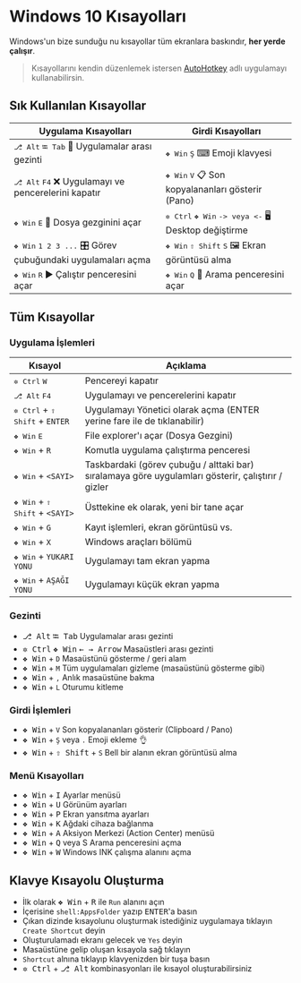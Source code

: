 # Windows 10 Kısayolları

Windows'un bize sunduğu nu kısayollar tüm ekranlara baskındır, **her yerde çalışır**.

> Kısayollarını kendin düzenlemek istersen [AutoHotkey](https://www.autohotkey.com) adlı uygulamayı kullanabilirsin.

## Sık Kullanılan Kısayollar

| Uygulama Kısayolları                                                         | Girdi Kısayolları                                                              |
| ---------------------------------------------------------------------------- | ------------------------------------------------------------------------------ |
| <kbd>⎇ Alt</kbd> <kbd>⭾ Tab</kbd> 🚙 Uygulamalar arası gezinti               | <kbd>❖ Win</kbd> <kbd>Ş</kbd> ⌨ Emoji klavyesi                                 |
| <kbd>⎇ Alt</kbd> <kbd>F4</kbd> ❌ Uygulamayı ve pencerelerini kapatır         | <kbd>❖ Win</kbd> <kbd>V</kbd> 📋 Son kopyalananları gösterir (Pano)            |
| <kbd>❖ Win</kbd> <kbd>E</kbd> 📂 Dosya gezginini açar                        | <kbd>✲ Ctrl</kbd> <kbd>❖ Win</kbd> <kbd>-> veya <-</kbd> 🖥 Desktop değiştirme |
| <kbd>❖ Win</kbd> <kbd>1 2 3 ...</kbd> 🎛 Görev çubuğundaki uygulamaları açma | <kbd>❖ Win</kbd> <kbd>⇧ Shift</kbd> <kbd>S</kbd> 🖼 Ekran görüntüsü alma       |
| <kbd>❖ Win</kbd> <kbd>R</kbd> ▶ Çalıştır penceresini açar                    | <kbd>❖ Win</kbd> <kbd>Q</kbd> 🔎 Arama penceresini açar                        |

## Tüm Kısayollar

### Uygulama İşlemleri

| Kısayol                                          | Açıklama                                                                                           |
| ------------------------------------------------ | -------------------------------------------------------------------------------------------------- |
| <kbd>✲ Ctrl</kbd> <kbd>W</kbd>                   | Pencereyi kapatır                                                                                  |
| <kbd>⎇ Alt</kbd> <kbd>F4</kbd>                   | Uygulamayı ve pencerelerini kapatır                                                                |
| <kbd>✲ Ctrl</kbd> + <kbd>⇧ Shift</kbd> + `ENTER` | Uygulamayı Yönetici olarak açma (ENTER yerine fare ile de tıklanabilir)                            |
| <kbd>❖ Win</kbd> <kbd>E</kbd>                    | File explorer'ı açar (Dosya Gezgini)                                                               |
| <kbd>❖ Win</kbd> + `R`                           | Komutla uygulama çalıştırma penceresi                                                              |
| <kbd>❖ Win</kbd> + `<SAYI>`                      | Taskbardaki (görev çubuğu / alttaki bar) sıralamaya göre uygulamları gösterir, çalıştırır / gizler |
| <kbd>❖ Win</kbd> + <kbd>⇧ Shift</kbd> + `<SAYI>` | Üsttekine ek olarak, yeni bir tane açar                                                            |
| <kbd>❖ Win</kbd> + `G`                           | Kayıt işlemleri, ekran görüntüsü vs.                                                               |
| <kbd>❖ Win</kbd> + `X`                           | Windows araçları bölümü                                                                            |
| <kbd>❖ Win</kbd> + `YUKARI YONU`                 | Uygulamayı tam ekran yapma                                                                         |
| <kbd>❖ Win</kbd> + `AŞAĞI YONU`                  | Uygulamayı küçük ekran yapma                                                                       |

### Gezinti

- <kbd>⎇ Alt</kbd> <kbd>⭾ Tab</kbd> Uygulamalar arası gezinti
- <kbd>✲ Ctrl</kbd> <kbd>❖ Win</kbd> <kbd>← → Arrow</kbd> Masaüstleri arası gezinti
- <kbd>❖ Win</kbd> + `D` Masaüstünü gösterme / geri alam
- <kbd>❖ Win</kbd> + `M` Tüm uygulamaları gizleme (masaüstünü gösterme gibi)
- <kbd>❖ Win</kbd> + `,` Anlık masaüstüne bakma
- <kbd>❖ Win</kbd> + `L` Oturumu kitleme

### Girdi İşlemleri

- <kbd>❖ Win</kbd> + `V` Son kopyalananları gösterir (Clipboard / Pano)
- <kbd>❖ Win</kbd> + `Ş` veya `.` Emoji ekleme 👌
- <kbd>❖ Win</kbd> + <kbd>⇧ Shift</kbd> + `S` Bell bir alanın ekran görüntüsü alma

### Menü Kısayolları

- <kbd>❖ Win</kbd> + <kbd>I</kbd> Ayarlar menüsü
- <kbd>❖ Win</kbd> + <kbd>U</kbd> Görünüm ayarları
- <kbd>❖ Win</kbd> + <kbd>P</kbd> Ekran yansıtma ayarları
- <kbd>❖ Win</kbd> + <kbd>K</kbd> Ağdaki cihaza bağlanma
- <kbd>❖ Win</kbd> + <kbd>A</kbd> Aksiyon Merkezi (Action Center) menüsü
- <kbd>❖ Win</kbd> + <kbd>Q</kbd> veya S Arama penceresini açma
- <kbd>❖ Win</kbd> + <kbd>W</kbd> Windows INK çalışma alanını açma

## Klavye Kısayolu Oluşturma

- İlk olarak <kbd>❖ Win</kbd> + <kbd>R</kbd> ile `Run` alanını açın
- İçerisine `shell:AppsFolder` yazıp <kbd>ENTER</kbd>'a basın
- Çıkan dizinde kısayolunu oluşturmak istediğiniz uygulamaya tıklayın `Create Shortcut` deyin
- Oluşturulamadı ekranı gelecek ve `Yes` deyin
- Masaüstüne gelip oluşan kısayola sağ tıklayın
- `Shortcut` alnına tıklayıp klavyenizden bir tuşa basın
- <kbd>✲ Ctrl</kbd> + <kbd>⎇ Alt</kbd> kombinasyonları ile kısayol oluşturabilirsiniz
